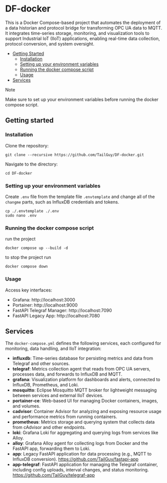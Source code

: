 # DF-docker
This is a Docker Compose-based project that automates the deployment of a data historian and protocol bridge for transforming OPC UA data to MQTT. It integrates time-series storage, monitoring, and visualization tools to support Industrial IoT (IIoT) applications, enabling real-time data collection, protocol conversion, and system oversight.

- [Getting Started](#getting-started)
  - [Installation](#installation)
  - [Setting up your environment variables](#setting-up-your-environment-variables)
  - [Running the docker compose script](#running-the-docker-compose-script)
  - [Usage](#usage)
- [Services](#services)

> [!NOTE]
> Make sure to set up your environment variables before running the docker compose script.

## Getting started

### Installation
Clone the repository:
```
git clone --recursive https://github.com/TailGuy/DF-docker.git
```

Navigate to the directory:
```
cd DF-docker
```

### Setting up your environment variables
Create `.env` file from the template file `.envtemplate` and change all of the `changme`  parts, such as InfluxDB credentials and tokens.
```
cp ./.envtemplate ./.env
sudo nano .env
```

### Running the docker compose script
run the project
```
docker compose up --build -d
```

to stop the project run
```
docker compose down
```

### Usage
Access key interfaces:
- Grafana: http://localhost:3000
- Portainer: http://localhost:9000
- FastAPI Telegraf Manager: http://localhost:7090
- FastAPI Legacy App: http://localhost:7080


## Services
The `docker-compose.yml` defines the following services, each configured for monitoring, data handling, and IIoT integration:
- **influxdb**: Time-series database for persisting metrics and data from Telegraf and other sources.
- **telegraf**: Metrics collection agent that reads from OPC UA servers, processes data, and forwards to InfluxDB and MQTT.
- **grafana**: Visualization platform for dashboards and alerts, connected to InfluxDB, Prometheus, and Loki.
- **mosquitto**: Eclipse Mosquitto MQTT broker for lightweight messaging between services and external IIoT devices.
- **portainer-ce**: Web-based UI for managing Docker containers, images, and volumes.
- **cadvisor**: Container Advisor for analyzing and exposing resource usage and performance metrics from running containers.
- **prometheus**: Metrics storage and querying system that collects data from cAdvisor and other endpoints.
- **loki**: Grafana Loki for aggregating and querying logs from services like Alloy.
- **alloy**: Grafana Alloy agent for collecting logs from Docker and the FastAPI app, forwarding them to Loki.
- **app**: Legacy FastAPI application for data processing (e.g., MQTT to InfluxDB conversion). https://github.com/TailGuy/fastapi-app
- **app-telegraf**: FastAPI application for managing the Telegraf container, including config uploads, interval changes, and status monitoring.  https://github.com/TailGuy/telegraf-app
